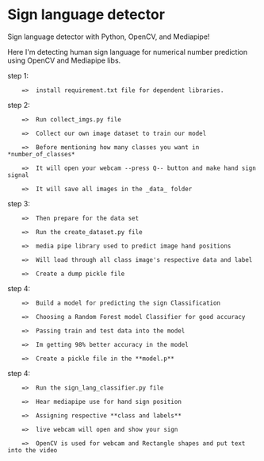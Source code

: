 # Sign language detector

Sign language detector with Python, OpenCV, and Mediapipe!

Here I'm detecting human sign language for numerical number prediction using OpenCV and Mediapipe libs.

step 1: 
        
        =>  install requirement.txt file for dependent libraries.

step 2: 
        
        =>  Run collect_imgs.py file
        
        =>  Collect our own image dataset to train our model
        
        =>  Before mentioning how many classes you want in *number_of_classes*
        
        =>  It will open your webcam --press Q-- button and make hand sign signal
        
        =>  It will save all images in the _data_ folder

step 3: 
        
        =>  Then prepare for the data set
        
        =>  Run the create_dataset.py file
        
        =>  media pipe library used to predict image hand positions
        
        =>  Will load through all class image's respective data and label
        
        =>  Create a dump pickle file

step 4: 
        
        =>  Build a model for predicting the sign Classification
        
        =>  Choosing a Random Forest model Classifier for good accuracy
        
        =>  Passing train and test data into the model
        
        =>  Im getting 98% better accuracy in the model
        
        =>  Create a pickle file in the **model.p**

step 4: 

        =>  Run the sign_lang_classifier.py file
        
        =>  Hear mediapipe use for hand sign position
        
        =>  Assigning respective **class and labels**
        
        =>  live webcam will open and show your sign
        
        =>  OpenCV is used for webcam and Rectangle shapes and put text into the video
